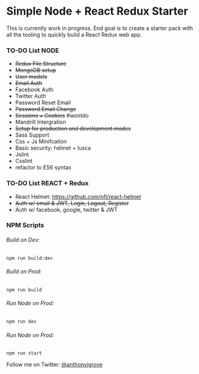 # Simple Node + React Redux Starter

This is currently work in progress.  End goal is to create a starter pack with all the tooling
to quickly build a React Redux web app.

### TO-DO List NODE
*  ~~Redux File Structure~~
*  ~~MongoDB setup~~
*  ~~User models~~
*  ~~Email Auth~~
*  Facebook Auth
*  Twitter Auth
*  Password Reset Email
*  ~~Password Email Change~~
*  ~~Sessions + Cookies~~ #wontdo
*  Mandrill Intergration
*  ~~Setup for production and development modes~~
*  Sass Support 
*  Css + Js Minifcation
*  Basic security: helmet + lusca 
*  Jslint
*  Csslint
*  refactor to ES6 syntax

### TO-DO List REACT + Redux
*  React Helmet: https://github.com/nfl/react-helmet
*  ~~Auth w/ email & JWT, Login, Logout, Register~~
*  Auth w/ facebook, google, twitter & JWT

### NPM Scripts

###### Build on Dev:
```
npm run build:dev
```
###### Build on Prod:
```
npm run build
```
###### Run Node on Prod:
```
npm run dev
```
###### Run Node on Prod:
```
npm run start
```

Follow me on Twitter: [@anthonyjgrove](https://twitter.com/anthonyjgrove)